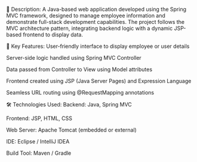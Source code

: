 📌 Description:
A Java-based web application developed using the Spring MVC framework, designed to manage employee information and demonstrate full-stack development capabilities. The project follows the MVC architecture pattern, integrating backend logic with a dynamic JSP-based frontend to display data.

🚀 Key Features:
User-friendly interface to display employee or user details

Server-side logic handled using Spring MVC Controller

Data passed from Controller to View using Model attributes

Frontend created using JSP (Java Server Pages) and Expression Language

Seamless URL routing using @RequestMapping annotations

🛠️ Technologies Used:
Backend: Java, Spring MVC

Frontend: JSP, HTML, CSS

Web Server: Apache Tomcat (embedded or external)

IDE: Eclipse / IntelliJ IDEA

Build Tool: Maven / Gradle
